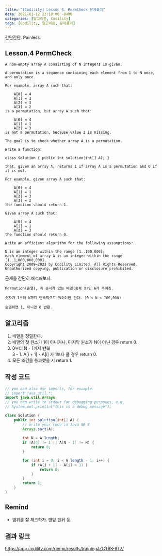 ```yaml
---
title: "[Codility] Lesson 4. PermCheck 문제풀이"
date: 2021-01-12 23:10:00 -0400
categories: [알고리즘, Codility]
tags: [Codility, 알고리즘, 문제풀이]
--- 
```


간단간단. Painless.  

## Lesson.4 PermCheck  
```
A non-empty array A consisting of N integers is given.

A permutation is a sequence containing each element from 1 to N once, and only once.

For example, array A such that:

    A[0] = 4
    A[1] = 1
    A[2] = 3
    A[3] = 2
is a permutation, but array A such that:

    A[0] = 4
    A[1] = 1
    A[2] = 3
is not a permutation, because value 2 is missing.

The goal is to check whether array A is a permutation.

Write a function:

class Solution { public int solution(int[] A); }

that, given an array A, returns 1 if array A is a permutation and 0 if it is not.

For example, given array A such that:

    A[0] = 4
    A[1] = 1
    A[2] = 3
    A[3] = 2
the function should return 1.

Given array A such that:

    A[0] = 4
    A[1] = 1
    A[2] = 3
the function should return 0.

Write an efficient algorithm for the following assumptions:

N is an integer within the range [1..100,000];
each element of array A is an integer within the range [1..1,000,000,000].
Copyright 2009–2021 by Codility Limited. All Rights Reserved. Unauthorized copying, publication or disclosure prohibited.
```

문제를 간단히 해석해보자.  

```
Permution(순열), 즉 순서가 있는 배열(중복 X)인 A가 주어짐.  

숫자가 1부터 N까지 연속적으로 있어야만 한다. (0 < N < 100,000)  

순열이면 1, 아니면 0 반환.  
```

## 알고리즘      
1. 배열을 정렬한다.  
2. 배열의 첫 원소가 1이 아니거나, 마지막 원소가 N이 아닌 경우 return 0.  
3. 0부터 N - 1까지 반복    
3 - 1. A[i + 1] - A[i] 가 1보다 클 경우 return 0.      
4. 모든 조건을 통과했을 시 return 1.    


## 작성 코드 
```java
// you can also use imports, for example:
// import java.util.*;
import java.util.Arrays;
// you can write to stdout for debugging purposes, e.g.
// System.out.println("this is a debug message");

class Solution {
    public int solution(int[] A) {
        // write your code in Java SE 8
        Arrays.sort(A);
        
        int N = A.length;
        if (A[0] != 1 || A[N - 1] != N) {
            return 0;
        }

        for (int i = 0; i < A.length - 1; i++) {
        	if (A[i + 1] - A[i] > 1) {
        		return 0;
        	}
        }
        return 1;
    }
}
```

## Remind  
- 범위를 잘 체크하자. 맨앞 맨뒤 등..  

## 결과 링크  
https://app.codility.com/demo/results/trainingJZCT68-8T7/

